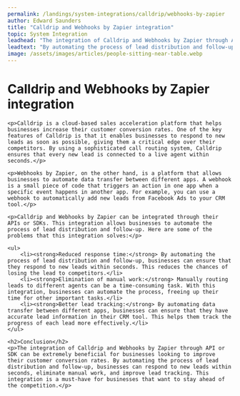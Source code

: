 ```yaml
---
permalink: /landings/system-integrations/calldrip/webhooks-by-zapier
author: Edward Saunders
title: "Calldrip and Webhooks by Zapier integration"
topic: System Integration
leadhead: "The integration of Calldrip and Webhooks by Zapier through API or SDK can be extremely beneficial for businesses looking to improve their customer conversion rates"
leadtext: "By automating the process of lead distribution and follow-up, businesses can respond to new leads within seconds, eliminate manual work, and improve lead tracking. This integration is a must-have for businesses that want to stay ahead of the competition."
image: /assets/images/articles/people-sitting-near-table.webp
---
```

<div class="arttext">	<h1>Calldrip and Webhooks by Zapier integration</h1>

	<p>Calldrip is a cloud-based sales acceleration platform that helps businesses increase their customer conversion rates. One of the key features of Calldrip is that it enables businesses to respond to new leads as soon as possible, giving them a critical edge over their competitors. By using a sophisticated call routing system, Calldrip ensures that every new lead is connected to a live agent within seconds.</p>

	<p>Webhooks by Zapier, on the other hand, is a platform that allows businesses to automate data transfer between different apps. A webhook is a small piece of code that triggers an action in one app when a specific event happens in another app. For example, you can use a webhook to automatically add new leads from Facebook Ads to your CRM tool.</p>

	<p>Calldrip and Webhooks by Zapier can be integrated through their APIs or SDKs. This integration allows businesses to automate the process of lead distribution and follow-up. Here are some of the problems that this integration solves:</p>

	<ul>
		<li><strong>Reduced response time:</strong> By automating the process of lead distribution and follow-up, businesses can ensure that they respond to new leads within seconds. This reduces the chances of losing the lead to competitors.</li>
		<li><strong>Elimination of manual work:</strong> Manually routing leads to different agents can be a time-consuming task. With this integration, businesses can automate the process, freeing up their time for other important tasks.</li>
		<li><strong>Better lead tracking:</strong> By automating data transfer between different apps, businesses can ensure that they have accurate lead information in their CRM tool. This helps them track the progress of each lead more effectively.</li>
	</ul>

	<h2>Conclusion</h2>
	<p>The integration of Calldrip and Webhooks by Zapier through API or SDK can be extremely beneficial for businesses looking to improve their customer conversion rates. By automating the process of lead distribution and follow-up, businesses can respond to new leads within seconds, eliminate manual work, and improve lead tracking. This integration is a must-have for businesses that want to stay ahead of the competition.</p>
</div>